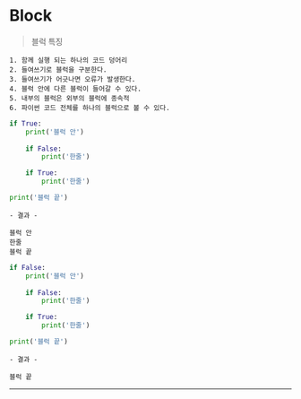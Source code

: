# Block

> 블럭 특징
```
1. 함께 실행 되는 하나의 코드 덩어리
2. 들여쓰기로 블럭을 구분한다.
3. 들여쓰기가 어긋나면 오류가 발생한다.
4. 블럭 안에 다른 블럭이 들어갈 수 있다.
5. 내부의 블럭은 외부의 블럭에 종속적
6. 파이썬 코드 전체를 하나의 블럭으로 볼 수 있다.
```

```python
if True:
    print('블럭 안')
        
    if False:
        print('한줄')

    if True:
        print('한줄')

print('블럭 끝')
```
```
- 결과 -

블럭 안
한줄
블럭 끝
```
```python
if False:
    print('블럭 안')
        
    if False:
        print('한줄')

    if True:
        print('한줄')

print('블럭 끝')
```
```
- 결과 -

블럭 끝
```
------------------